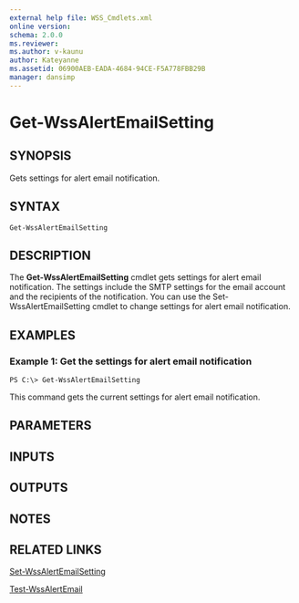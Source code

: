 ```yaml
---
external help file: WSS_Cmdlets.xml
online version: 
schema: 2.0.0
ms.reviewer:
ms.author: v-kaunu
author: Kateyanne
ms.assetid: 06900AEB-EADA-4684-94CE-F5A778FBB29B
manager: dansimp
---
```


# Get-WssAlertEmailSetting

## SYNOPSIS
Gets settings for alert email notification.

## SYNTAX

```
Get-WssAlertEmailSetting
```

## DESCRIPTION
The **Get-WssAlertEmailSetting** cmdlet gets settings for alert email notification.
The settings include the SMTP settings for the email account and the recipients of the notification.
You can use the Set-WssAlertEmailSetting cmdlet to change settings for alert email notification.

## EXAMPLES

### Example 1: Get the settings for alert email notification
```
PS C:\> Get-WssAlertEmailSetting
```

This command gets the current settings for alert email notification.

## PARAMETERS

## INPUTS

## OUTPUTS

## NOTES

## RELATED LINKS

[Set-WssAlertEmailSetting](./Set-WssAlertEmailSetting.md)

[Test-WssAlertEmail](./Test-WssAlertEmail.md)

